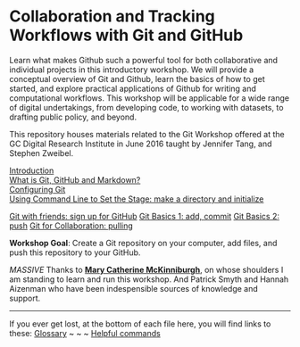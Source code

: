 # Collaboration and Tracking Workflows with Git and GitHub

Learn what makes Github such a powerful tool for both collaborative and individual projects in this introductory workshop. We will provide a conceptual overview of Git and Github, learn the basics of how to get started, and explore practical applications of Github for writing and computational workflows. This workshop will be applicable for a wide range of digital undertakings, from developing code, to working with datasets, to drafting public policy, and beyond.

This repository houses materials related to the Git Workshop offered at the GC Digital Research Institute in June 2016 taught by Jennifer Tang, and Stephen Zweibel.

[Introduction](1_outline.md)  
[What is Git, GitHub and Markdown?](2_conceptOverview.md)  
[Configuring Git](3_gitConfig.md)  
[Using Command Line to Set the Stage: make a directory and initialize](4_commandLine.md)  

[Git with friends: sign up for GitHub](6_githubSetup.md)
[Git Basics 1: add, commit](5_gitAction.md)
[Git Basics 2: push](7_gitPush.md)
[Git for Collaboration: pulling](6_forkPull.md)  

**Workshop Goal**: Create a Git repository on your computer, add files, and push this repository to your GitHub.

_MASSIVE_ Thanks to **[Mary Catherine McKinniburgh](https://github.com/mckinniburgh/gitWorkshop)**, on whose shoulders I am standing to learn and run this workshop. And Patrick Smyth and Hannah Aizenman who have been indespensible sources of knowledge and support.

---
If you ever get lost, at the bottom of each file here, you will find links to these:
[Glossary](glossary.md) ~ ~ ~ [Helpful commands](helpfulcommands.md)
